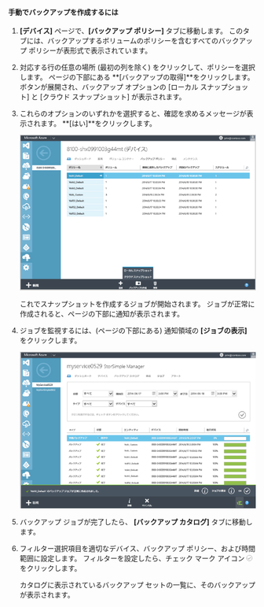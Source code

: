
<!--author=SharS last changed: 9/15/15-->


#### <a name="to-create-a-manual-backup"></a>手動でバックアップを作成するには
1. **[デバイス]** ページで、**[バックアップ ポリシー]** タブに移動します。 このタブには、バックアップするボリュームのポリシーを含むすべてのバックアップ ポリシーが表形式で表示されています。
2. 対応する行の任意の場所 (最初の列を除く) をクリックして、ポリシーを選択します。 ページの下部にある **[バックアップの取得]**をクリックします。 ボタンが展開され、バックアップ オプションの [ローカル スナップショット] と [クラウド スナップショット] が表示されます。 
3. これらのオプションのいずれかを選択すると、確認を求めるメッセージが表示されます。 **[はい]**をクリックします。 
   
    ![手動バックアップの作成](./media/storsimple-create-manual-backup/HCS_CreateManualBackup1-include.png)
   
    これでスナップショットを作成するジョブが開始されます。 ジョブが正常に作成されると、ページの下部に通知が表示されます。
4. ジョブを監視するには、(ページの下部にある) 通知領域の **[ジョブの表示]** をクリックします。 
   
    ![手動バックアップの監視](./media/storsimple-create-manual-backup/HCS_CreateManualBackup2-include.png)
5. バックアップ ジョブが完了したら、 **[バックアップ カタログ]** タブに移動します。
6. フィルター選択項目を適切なデバイス、バックアップ ポリシー、および時間範囲に設定します。 フィルターを設定したら、チェック マーク アイコン  ![チェック マーク アイコン](./media/storsimple-create-manual-backup/HCS_CheckIcon-include.png)  をクリックします。
   
   カタログに表示されているバックアップ セットの一覧に、そのバックアップが表示されます。



<!--HONumber=Nov16_HO2-->


